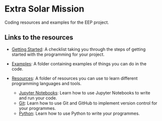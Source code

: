 # Extra Solar Mission

Coding resources and examples for the EEP project.

## Links to the resources

- [Getting Started](getting_started.md): A checklist taking you through the steps of getting started with the programming for your project. 

- [Examples](/Examples): A folder containing examples of things you can do in the code.

- [Resources](/Resources): A folder of resources you can use to learn different programming languages and tools.
  - [Jupyter Notebooks](/Resources/Jupyter-Notebooks): Learn how to use Jupyter Notebooks to write and run your code.
  - [Git](/Resources/Git): Learn how to use Git and GitHub to implement version control for your programmes.
  - [Python](/ResourcesPython/): Learn how to use Python to write your programmes.
  

    

